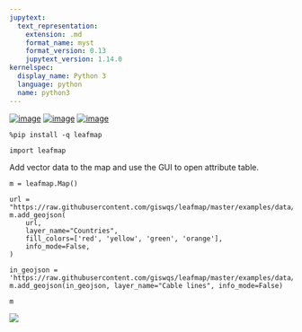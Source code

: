 ```yaml
---
jupytext:
  text_representation:
    extension: .md
    format_name: myst
    format_version: 0.13
    jupytext_version: 1.14.0
kernelspec:
  display_name: Python 3
  language: python
  name: python3
---
```


[![image](https://jupyterlite.rtfd.io/en/latest/_static/badge.svg)](https://demo.leafmap.org/lab/index.html?path=notebooks/44_attribute_table.ipynb)
[![image](https://colab.research.google.com/assets/colab-badge.svg)](https://githubtocolab.com/giswqs/leafmap/blob/master/examples/notebooks/44_attribute_table.ipynb)
[![image](https://mybinder.org/badge_logo.svg)](https://gishub.org/leafmap-binder)


```{code-cell} ipython3
%pip install -q leafmap
```

```{code-cell} ipython3
import leafmap
```

Add vector data to the map and use the GUI to open attribute table.

```{code-cell} ipython3
m = leafmap.Map()

url = "https://raw.githubusercontent.com/giswqs/leafmap/master/examples/data/countries.geojson"
m.add_geojson(
    url,
    layer_name="Countries",
    fill_colors=['red', 'yellow', 'green', 'orange'],
    info_mode=False,
)

in_geojson = 'https://raw.githubusercontent.com/giswqs/leafmap/master/examples/data/cable_geo.geojson'
m.add_geojson(in_geojson, layer_name="Cable lines", info_mode=False)

m
```

![](https://i.imgur.com/IIoLVSG.gif)

